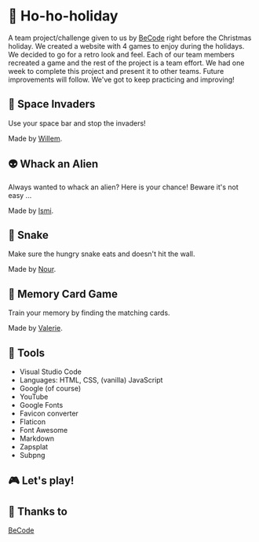 # :christmas_tree: Ho-ho-holiday
A team project/challenge given to us by [BeCode](https://github.com/becodeorg) right before the Christmas holiday. We created a website with 4 games to enjoy during the holidays. We decided to go for a retro look and feel. Each of our team members recreated a game and the rest of the project is a team effort. We had one week to complete this project and present it to other teams. Future improvements will follow. We've got to keep practicing and improving!

## :rocket: Space Invaders
Use your space bar and stop the invaders!

Made by [Willem](https://github.com/WillemDT369).

## :alien: Whack an Alien
Always wanted to whack an alien? Here is your chance! Beware it's not easy ...

Made by [Ismi](https://github.com/180485).

## :snake: Snake
Make sure the hungry snake eats and doesn't hit the wall.

Made by [Nour](https://github.com/khiati-nour).

## :link: Memory Card Game
Train your memory by finding the matching cards.

Made by [Valerie](https://github.com/ValerieVR).

## :wrench: Tools
- Visual Studio Code
- Languages: HTML, CSS, (vanilla) JavaScript
- Google (of course)
- YouTube
- Google Fonts
- Favicon converter
- Flaticon
- Font Awesome
- Markdown
- Zapsplat
- Subpng

## :video_game: Let's play!

## :pray: Thanks to
[BeCode](https://github.com/becodeorg)

